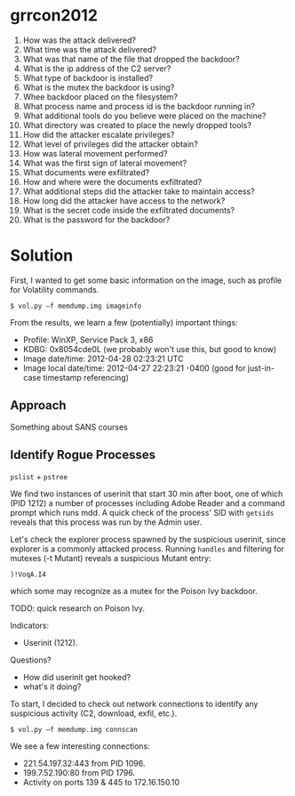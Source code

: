 # grrcon2012

1. How was the attack delivered?
2. What time was the attack delivered?
3. What was that name of the file that dropped the backdoor?
4. What is the ip address of the C2 server?
5. What type of backdoor is installed?
6. What is the mutex the backdoor is using?
7. Whee backdoor placed on the filesystem?
8. What process name and process id is the backdoor running in?
9. What additional tools do you believe were placed on the machine?
10. What directory was created to place the newly dropped tools?
11. How did the attacker escalate privileges?
12. What level of privileges did the attacker obtain?
13. How was lateral movement performed?
14. What was the first sign of lateral movement?
15. What documents were exfiltrated?
16. How and where were the documents exfiltrated?
17. What additional steps did the attacker take to maintain access?
18. How long did the attacker have access to the network?
19. What is the secret code inside the exfiltrated documents?
20. What is the password for the backdoor?


# Solution

First, I wanted to get some basic information on the image, such as profile for Volatility commands. 

```   
$ vol.py –f memdump.img imageinfo
```   
From the results, we learn a few (potentially) important things:
- Profile: WinXP, Service Pack 3, x86
- KDBG: 0x8054cde0L (we probably won't use this, but good to know)
- Image date/time: 2012-04-28 02:23:21 UTC
- Image local date/time: 2012-04-27 22:23:21 -0400 (good for just-in-case timestamp referencing)

## Approach

Something about SANS courses

## Identify Rogue Processes

`pslist` + `pstree`

We find two instances of userinit that start 30 min after boot, one of which (PID 1212) a number of processes including Adobe Reader and a command prompt which runs mdd. A quick check of the process' SID with `getsids` reveals that this process was run by the Admin user. 

Let's check the explorer process spawned by the suspicious userinit, since explorer is a commonly attacked process. Running `handles` and filtering for mutexes (-t Mutant) reveals a suspicious Mutant entry:

`)!VoqA.I4`

which some may recognize as a mutex for the Poison Ivy backdoor. 

TODO: quick research on Poison Ivy. 




Indicators:
- Userinit (1212). 

Questions?
- How did userinit get hooked?
- what's it doing?





To start, I decided to check out network connections to identify any suspicious activity (C2, download, exfil, etc.).

`$ vol.py –f memdump.img connscan`   

We see a few interesting connections:
- 221.54.197.32:443 from PID 1096. 
- 199.7.52.190:80 from PID 1796.
- Activity on ports 139 & 445 to 172.16.150.10



